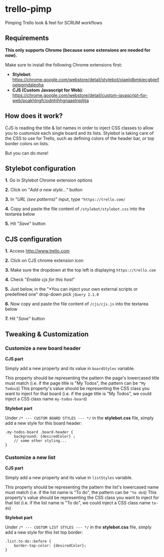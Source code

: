 # trello-pimp
Pimping Trello look & feel for SCRUM workflows

## Requirements
**This only supports Chrome (because some extensions are needed for now).**

Make sure to install the following Chrome extensions first:
 * **Stylebot**: https://chrome.google.com/webstore/detail/stylebot/oiaejidbmkiecgbjeifoejpgmdaleoha
 * **CJS (Custom Javascript for Web)**: https://chrome.google.com/webstore/detail/custom-javascript-for-web/poakhlngfciodnhlhhgnaaelnpjljija

## How does it work?

CJS is reading the title & list names in order to inject CSS classes to allow you to customize each single board and its lists.
Stylebot is taking care of the CSS to use for Trello, such as defining colors of the header bar, or top border colors on lists.

But you can do more!

## Stylebot configuration

**1.** Go in Stylebot Chrome extension options

**2.** Click on "*Add a new style...*" button

**3.** In "*URL (see patterns)*" input, type `^https://trello.com/`

**4.** Copy and paste the file content of `/stylebot/stylebot.css` into the textarea below

**5.** Hit "*Save*" button

## CJS configuration

**1.** Access http://www.trello.com

**2.** Click on CJS chrome extension icon

**3.** Make sure the dropdown at the top left is displaying `https://trello.com`

**4.** Check "*Enable cjs for this host*"

**5.** Just below, in the "*You can inject your own external scripts or predefined one" drop-down pick `jQuery 2.1.0`

**6.** Now copy and paste the file content of `/cjs/cjs.js` into the textarea below

**7.** Hit "*Save*" button

## Tweaking & Customization

### Customize a new board header

**CJS part**

Simply add a new property and its value in `boardStyles` variable.

This property should be representing the pattern the page's lowercased title must match (i.e. if the page title is "My Todos", the pattern can be `^My Todos$`)
This property's value should be representing the CSS class you want to inject for that board (i.e. if the page title is "My Todos", we could inject a CSS class name `my-todos-board`)

**Stylebot part**

Under `/* --- CUSTOM BOARD STYLES --- */` in the **stylebot.css** file, simply add a new style for this board header:
```
.my-todos-board .board-header {
    background: {desiredColor} ;
    // some other styling...
}
```

### Customize a new list

**CJS part**

Simply add a new property and its value in `listStyles` variable.

This property should be representing the pattern the list's lowercased name must match (i.e. if the list name is "To do", the pattern can be `^to do$`)
This property's value should be representing the CSS class you want to inject for that list (i.e. if the list name is "To do", we could inject a CSS class name `to-do`)

**Stylebot part**

Under `/* --- CUSTOM LIST STYLES --- */` in the **stylebot.css** file, simply add a new style for this list top border:
```
.list.to-do::before {
    border-top-color: {desiredColor};
}
```
